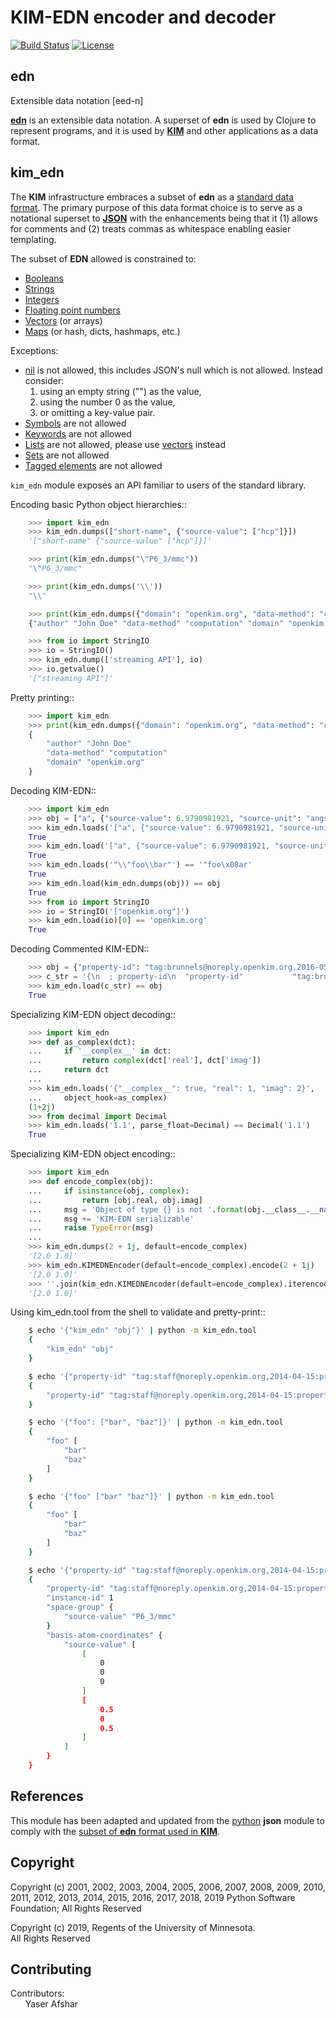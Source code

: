 # KIM-EDN encoder and decoder

[![Build Status](https://travis-ci.org/yafshar/kim_edn.svg?branch=master)](https://travis-ci.org/yafshar/kim_edn)
[![License](https://img.shields.io/badge/license-CDDL--1.0-blue)](LICENSE)

## edn

Extensible data notation [eed-n]

[**edn**](<https://github.com/edn-format/edn>) is an extensible data notation. A superset of **edn** is used by Clojure to represent programs, and it is used by [**KIM**](https://openkim.org) and other applications as a data format.

## kim_edn

The **KIM** infrastructure embraces a subset of **edn** as a [standard data format](https://openkim.org/doc/schema/edn-format). The primary purpose of this data format choice is to serve as a notational superset to [**JSON**](https://en.wikipedia.org/wiki/JSON) with the enhancements being that it (1) allows for comments and (2) treats commas as whitespace enabling easier templating.

The subset of **EDN** allowed is constrained to:

* [Booleans](https://github.com/edn-format/edn#booleans)
* [Strings](https://github.com/edn-format/edn#strings)
* [Integers](https://github.com/edn-format/edn#integers)
* [Floating point numbers](https://github.com/edn-format/edn#floating-point-numbers)
* [Vectors](https://github.com/edn-format/edn#vectors) (or arrays)
* [Maps](https://github.com/edn-format/edn#maps) (or hash, dicts, hashmaps, etc.)

Exceptions:

* [nil](https://github.com/edn-format/edn#nil) is not allowed, this includes JSON's null which is not allowed. Instead consider:
    1. using an empty string ("") as the value,
    2. using the number 0 as the value,
    3. or omitting a key-value pair.
* [Symbols](https://github.com/edn-format/edn#symbols) are not allowed
* [Keywords](https://github.com/edn-format/edn#keywords) are not allowed
* [Lists](https://github.com/edn-format/edn#lists) are not allowed, please use [vectors](https://github.com/edn-format/edn#vectors) instead
* [Sets](https://github.com/edn-format/edn#sets) are not allowed
* [Tagged elements](https://github.com/edn-format/edn#tagged-elements) are not allowed

`kim_edn` module exposes an API familiar to users of the standard library.

Encoding basic Python object hierarchies::

```py
    >>> import kim_edn
    >>> kim_edn.dumps(["short-name", {"source-value": ["hcp"]}])
    '["short-name" {"source-value" ["hcp"]}]'

    >>> print(kim_edn.dumps("\"P6_3/mmc"))
    "\"P6_3/mmc"

    >>> print(kim_edn.dumps('\\'))
    "\\"

    >>> print(kim_edn.dumps({"domain": "openkim.org", "data-method": "computation", "author": "John Doe"}, sort_keys=True))
    {"author" "John Doe" "data-method" "computation" "domain" "openkim.org"}

    >>> from io import StringIO
    >>> io = StringIO()
    >>> kim_edn.dump(['streaming API'], io)
    >>> io.getvalue()
    '["streaming API"]'
```

Pretty printing::

```py
    >>> import kim_edn
    >>> print(kim_edn.dumps({"domain": "openkim.org", "data-method": "computation", "author": "John Doe"}, sort_keys=True, indent=4))
    {
        "author" "John Doe"
        "data-method" "computation"
        "domain" "openkim.org"
    }
```

Decoding KIM-EDN::

```py
    >>> import kim_edn
    >>> obj = ["a", {"source-value": 6.9790981921, "source-unit": "angstrom"}]
    >>> kim_edn.loads('["a", {"source-value": 6.9790981921, "source-unit": "angstrom"}]') == obj
    True
    >>> kim_edn.load('["a", {"source-value": 6.9790981921, "source-unit": "angstrom"}]') == obj
    True
    >>> kim_edn.loads('"\\"foo\\bar"') == '"foo\x08ar'
    True
    >>> kim_edn.load(kim_edn.dumps(obj)) == obj
    True
    >>> from io import StringIO
    >>> io = StringIO('["openkim.org"]')
    >>> kim_edn.load(io)[0] == 'openkim.org'
    True
```

Decoding Commented KIM-EDN::

```py
    >>> obj = {"property-id": "tag:brunnels@noreply.openkim.org,2016-05-11:property/atomic-mass"}
    >>> c_str = '{\n  ; property-id\n  "property-id"           "tag:brunnels@noreply.openkim.org,2016-05-11:property/atomic-mass" ; property id containing the unique ID of the property.\n }'
    >>> kim_edn.load(c_str) == obj
    True
```

Specializing KIM-EDN object decoding::

```py
    >>> import kim_edn
    >>> def as_complex(dct):
    ...     if '__complex__' in dct:
    ...         return complex(dct['real'], dct['imag'])
    ...     return dct
    ...
    >>> kim_edn.loads('{"__complex__": true, "real": 1, "imag": 2}',
    ...     object_hook=as_complex)
    (1+2j)
    >>> from decimal import Decimal
    >>> kim_edn.loads('1.1', parse_float=Decimal) == Decimal('1.1')
    True
```

Specializing KIM-EDN object encoding::

```py
    >>> import kim_edn
    >>> def encode_complex(obj):
    ...     if isinstance(obj, complex):
    ...         return [obj.real, obj.imag]
    ...     msg = 'Object of type {} is not '.format(obj.__class__.__name__)
    ...     msg += 'KIM-EDN serializable'
    ...     raise TypeError(msg)
    ...
    >>> kim_edn.dumps(2 + 1j, default=encode_complex)
    '[2.0 1.0]'
    >>> kim_edn.KIMEDNEncoder(default=encode_complex).encode(2 + 1j)
    '[2.0 1.0]'
    >>> ''.join(kim_edn.KIMEDNEncoder(default=encode_complex).iterencode(2 + 1j))
    '[2.0 1.0]'
```

Using kim_edn.tool from the shell to validate and pretty-print::

```sh
    $ echo '{"kim_edn" "obj"}' | python -m kim_edn.tool
    {
        "kim_edn" "obj"
    }

    $ echo '{"property-id" "tag:staff@noreply.openkim.org,2014-04-15:property/cohesive-energy-relation-cubic-crystal"}' | python -m kim_edn.tool
    {
        "property-id" "tag:staff@noreply.openkim.org,2014-04-15:property/cohesive-energy-relation-cubic-crystal"
    }

    $ echo '{"foo": ["bar", "baz"]}' | python -m kim_edn.tool
    {
        "foo" [
            "bar"
            "baz"
        ]
    }

    $ echo '{"foo" ["bar" "baz"]}' | python -m kim_edn.tool
    {
        "foo" [
            "bar"
            "baz"
        ]
    }

    $ echo '{"property-id" "tag:staff@noreply.openkim.org,2014-04-15:property/cohesive-potential-energy-hexagonal-crystal" "instance-id" 1 "space-group" {"source-value" "P6_3/mmc"} "basis-atom-coordinates" {"source-value" [[0, 0, 0][0.5, 0, 0.5]]}}' | python -m kim_edn.tool
    {
        "property-id" "tag:staff@noreply.openkim.org,2014-04-15:property/cohesive-potential-energy-hexagonal-crystal"
        "instance-id" 1
        "space-group" {
            "source-value" "P6_3/mmc"
        }
        "basis-atom-coordinates" {
            "source-value" [
                [
                    0
                    0
                    0
                ]
                [
                    0.5
                    0
                    0.5
                ]
            ]
        }
    }
```

## References

This module has been adapted and updated from the [python](https://docs.python.org) **json**  module to comply with the [subset of **edn** format used in **KIM**](https://openkim.org/doc/schema/edn-format).

## Copyright

Copyright (c) 2001, 2002, 2003, 2004, 2005, 2006, 2007, 2008, 2009, 2010,
2011, 2012, 2013, 2014, 2015, 2016, 2017, 2018, 2019 Python Software Foundation;
All Rights Reserved

Copyright (c) 2019, Regents of the University of Minnesota.\
All Rights Reserved

## Contributing

Contributors:\
&nbsp;&nbsp;&nbsp;&nbsp;&nbsp;&nbsp;Yaser Afshar
